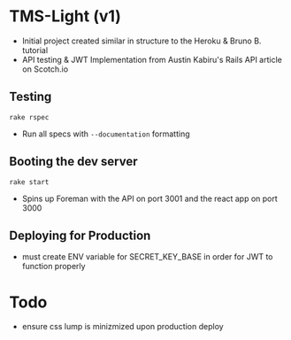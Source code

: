 # TMS-Light (v1)
* Initial project created similar in structure to the Heroku & Bruno B. tutorial
* API testing & JWT Implementation from Austin Kabiru's Rails API article on Scotch.io

## Testing
`rake rspec` 
* Run all specs with `--documentation` formatting

## Booting the dev server
`rake start`
* Spins up Foreman with the API on port 3001 and the react app on port 3000

## Deploying for Production
* must create ENV variable for SECRET_KEY_BASE in order for JWT to function properly

# Todo
* ensure css lump is minizmized upon production deploy
